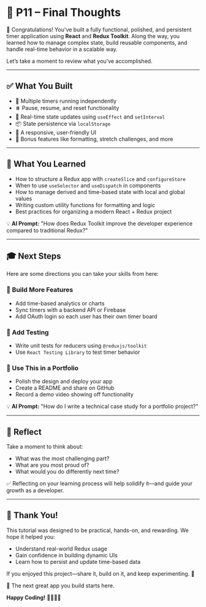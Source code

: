 # 🏁 P11 – Final Thoughts

🎉 Congratulations! You've built a fully functional, polished, and persistent timer application using **React** and **Redux Toolkit**. Along the way, you learned how to manage complex state, build reusable components, and handle real-time behavior in a scalable way.

Let’s take a moment to review what you’ve accomplished.

---

## ✅ What You Built
- 🔄 Multiple timers running independently
- ⏸️ Pause, resume, and reset functionality
- 🧠 Real-time state updates using `useEffect` and `setInterval`
- 📦 State persistence via `localStorage`
- 🎨 A responsive, user-friendly UI
- 🚀 Bonus features like formatting, stretch challenges, and more

---

## 🔧 What You Learned
- How to structure a Redux app with `createSlice` and `configureStore`
- When to use `useSelector` and `useDispatch` in components
- How to manage derived and time-based state with local and global values
- Writing custom utility functions for formatting and logic
- Best practices for organizing a modern React + Redux project

💡 **AI Prompt:** "How does Redux Toolkit improve the developer experience compared to traditional Redux?"

---

## 🎓 Next Steps
Here are some directions you can take your skills from here:

### 🧩 Build More Features
- Add time-based analytics or charts
- Sync timers with a backend API or Firebase
- Add OAuth login so each user has their own timer board

### 🧪 Add Testing
- Write unit tests for reducers using `@reduxjs/toolkit`
- Use `React Testing Library` to test timer behavior

### 💼 Use This in a Portfolio
- Polish the design and deploy your app
- Create a README and share on GitHub
- Record a demo video showing off functionality

💡 **AI Prompt:** "How do I write a technical case study for a portfolio project?"

---

## 🧠 Reflect
Take a moment to think about:
- What was the most challenging part?
- What are you most proud of?
- What would you do differently next time?

✅ Reflecting on your learning process will help solidify it—and guide your growth as a developer.

---

## 👏 Thank You!
This tutorial was designed to be practical, hands-on, and rewarding. We hope it helped you:
- Understand real-world Redux usage
- Gain confidence in building dynamic UIs
- Learn how to persist and update time-based data

If you enjoyed this project—share it, build on it, and keep experimenting. 💪

🚀 The next great app you build starts here.

**Happy Coding!** 👨‍💻👩‍💻


